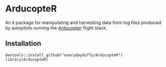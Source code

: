 # ArducopteR

An `R` package for manipulating and harvesting data from log files produced by autopilots running the [Arducopter](http://www.arducopter.co.uk/) flight stack.


## Installation

``devtools::install_github("everydayduffy/ArducopteR")
library(ArducopteR)
``

